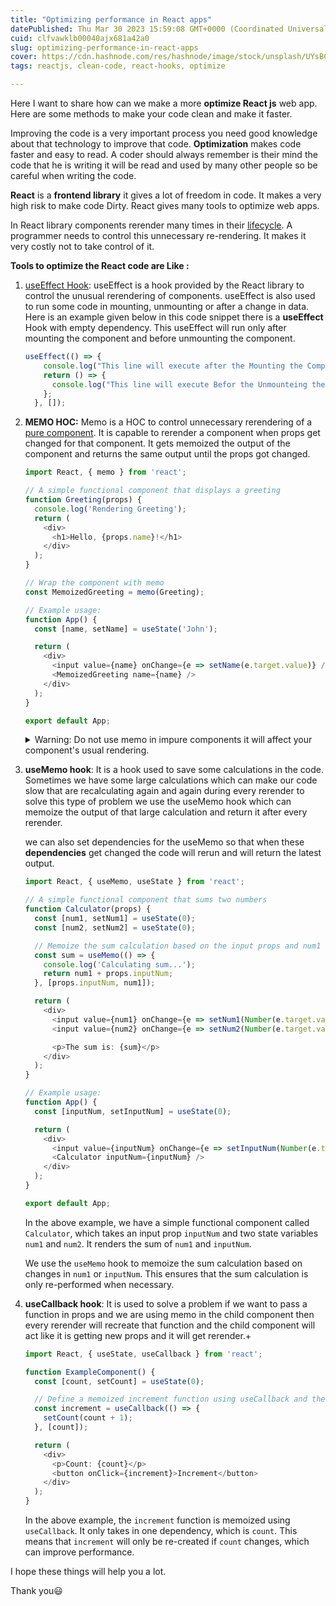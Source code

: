 ```yaml
---
title: "Optimizing performance in React apps"
datePublished: Thu Mar 30 2023 15:59:08 GMT+0000 (Coordinated Universal Time)
cuid: clfvawklb00040ajx681a42a0
slug: optimizing-performance-in-react-apps
cover: https://cdn.hashnode.com/res/hashnode/image/stock/unsplash/UYsBCu9RP3Y/upload/06eed6cdaada9ea0d821b76cbc93be3e.jpeg
tags: reactjs, clean-code, react-hooks, optimize

---
```


Here I want to share how can we make a more **optimize React js** web app. Here are some methods to make your code clean and make it faster.

Improving the code is a very important process you need good knowledge about that technology to improve that code. **Optimization** makes code faster and easy to read. A coder should always remember is their mind the code that he is writing it will be read and used by many other people so be careful when writing the code.

**React** is a **frontend library** it gives a lot of freedom in code. It makes a very high risk to make code Dirty. React gives many tools to optimize web apps.

In React library components rerender many times in their [lifecycle](https://www.w3schools.com/react/react_lifecycle.asp#:~:text=Each%20component%20in%20React%20has,Mounting%2C%20Updating%2C%20and%20Unmounting.). A programmer needs to control this unnecessary re-rendering. It makes it very costly not to take control of it.

**Tools to optimize the React code are Like :**

1. [useEffect Hook](https://react.dev/reference/react/useEffect#reference): useEffect is a hook provided by the React library to control the unusual rerendering of components. useEffect is also used to run some code in mounting, unmounting or after a change in data. Here is an example given below in this code snippet there is a **useEffect** Hook with empty dependency. This useEffect will run only after mounting the component and before unmounting the component.
    
    ```typescript
    useEffect(() => {
        console.log("This line will execute after the Mounting the Component");
        return () => {
          console.log("This line will execute Befor the Unmounteing the Component");
        };
      }, []);
    ```
    
2. **MEMO HOC:** Memo is a HOC to control unnecessary rerendering of a [pure component](https://react.dev/reference/react/PureComponent). It is capable to rerender a component when props get changed for that component. It gets memoized the output of the component and returns the same output until the props got changed.
    
    ```typescript
    import React, { memo } from 'react';
    
    // A simple functional component that displays a greeting
    function Greeting(props) {
      console.log('Rendering Greeting');
      return (
        <div>
          <h1>Hello, {props.name}!</h1>
        </div>
      );
    }
    
    // Wrap the component with memo
    const MemoizedGreeting = memo(Greeting);
    
    // Example usage:
    function App() {
      const [name, setName] = useState('John');
    
      return (
        <div>
          <input value={name} onChange={e => setName(e.target.value)} />
          <MemoizedGreeting name={name} />
        </div>
      );
    }
    
    export default App;
    ```
    
    <details data-node-type="hn-details-summary"><summary>Warning: Do not use memo in impure components it will affect your component's usual rendering.</summary><div data-type="detailsContent"></div></details>
3. **useMemo hook**: It is a hook used to save some calculations in the code. Sometimes we have some large calculations which can make our code slow that are recalculating again and again during every rerender to solve this type of problem we use the useMemo hook which can memoize the output of that large calculation and return it after every rerender.
    
    we can also set dependencies for the useMemo so that when these **dependencies** get changed the code will rerun and will return the latest output.
    
    ```typescript
    import React, { useMemo, useState } from 'react';
    
    // A simple functional component that sums two numbers
    function Calculator(props) {
      const [num1, setNum1] = useState(0);
      const [num2, setNum2] = useState(0);
    
      // Memoize the sum calculation based on the input props and num1 state
      const sum = useMemo(() => {
        console.log('Calculating sum...');
        return num1 + props.inputNum;
      }, [props.inputNum, num1]);
    
      return (
        <div>
          <input value={num1} onChange={e => setNum1(Number(e.target.value))} />
          <input value={num2} onChange={e => setNum2(Number(e.target.value))} />
    
          <p>The sum is: {sum}</p>
        </div>
      );
    }
    
    // Example usage:
    function App() {
      const [inputNum, setInputNum] = useState(0);
    
      return (
        <div>
          <input value={inputNum} onChange={e => setInputNum(Number(e.target.value))} />
          <Calculator inputNum={inputNum} />
        </div>
      );
    }
    
    export default App;
    ```
    
    In the above example, we have a simple functional component called `Calculator`, which takes an input prop `inputNum` and two state variables `num1` and `num2`. It renders the sum of `num1` and `inputNum`.
    
    We use the `useMemo` hook to memoize the sum calculation based on changes in `num1` or `inputNum`. This ensures that the sum calculation is only re-performed when necessary.
    
4. **useCallback hook**: It is used to solve a problem if we want to pass a function in props and we are using memo in the child component then every rerender will recreate that function and the child component will act like it is getting new props and it will get rerender.+
    
    ```typescript
    import React, { useState, useCallback } from 'react';
    
    function ExampleComponent() {
      const [count, setCount] = useState(0);
    
      // Define a memoized increment function using useCallback and the count dependency
      const increment = useCallback(() => {
        setCount(count + 1);
      }, [count]);
    
      return (
        <div>
          <p>Count: {count}</p>
          <button onClick={increment}>Increment</button>
        </div>
      );
    }
    ```
    
    In the above example, the `increment` function is memoized using `useCallback`. It only takes in one dependency, which is `count`. This means that `increment` will only be re-created if `count` changes, which can improve performance.
    

I hope these things will help you a lot.

Thank you😃